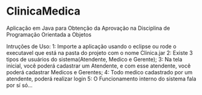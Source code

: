 ClinicaMedica
=============

Aplicação em Java para Obtenção da Aprovação na Disciplina de Programação Orientada a Objetos

Intruções de Uso:
  1: Importe a aplicação usando o eclipse ou rode o executavel que está na pasta do projeto com o nome Clinica.jar
  2: Existe 3 tipos de usuários do sistema(Atendente, Medico e Gerente);
  3: Na tela inicial, você poderá cadastrar um Atendente, e com esse atendente, você poderá cadastrar Medicos e Gerentes;
  4: Todo medico cadastrado por um atendente, poderá realizar login
  5: O Funcionamento interno do sistema fala por sí só...
